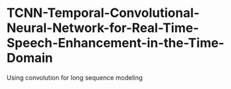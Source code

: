 # TCNN-Temporal-Convolutional-Neural-Network-for-Real-Time-Speech-Enhancement-in-the-Time-Domain
Using convolution for long sequence modeling
